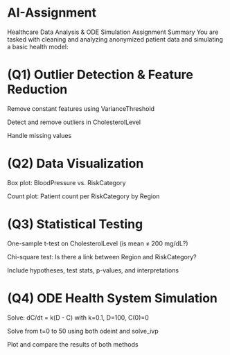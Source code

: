 # AI-Assignment
Healthcare Data Analysis & ODE Simulation Assignment Summary
You are tasked with cleaning and analyzing anonymized patient data and simulating a basic health model:

# (Q1) Outlier Detection & Feature Reduction 

Remove constant features using VarianceThreshold

Detect and remove outliers in CholesterolLevel

Handle missing values

# (Q2) Data Visualization 

Box plot: BloodPressure vs. RiskCategory

Count plot: Patient count per RiskCategory by Region

# (Q3) Statistical Testing 

One-sample t-test on CholesterolLevel (is mean ≠ 200 mg/dL?)

Chi-square test: Is there a link between Region and RiskCategory?

Include hypotheses, test stats, p-values, and interpretations

# (Q4) ODE Health System Simulation 

Solve: dC/dt = k(D - C) with k=0.1, D=100, C(0)=0

Solve from t=0 to 50 using both odeint and solve_ivp

Plot and compare the results of both methods
